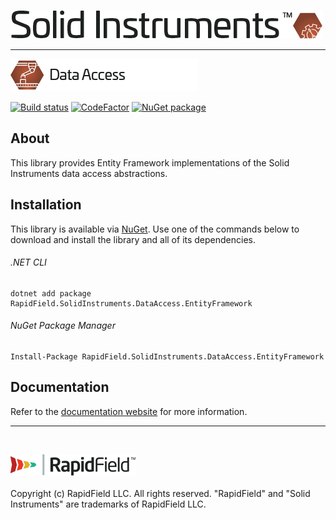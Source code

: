 <!--
Copyright (c) RapidField LLC. Licensed under the MIT License. See LICENSE.txt in the project root for license information.
-->

![Solid Instruments logo](../../SolidInstruments.Logo.Color.Transparent.500w.png)
- - -

![Data Access icon](../RapidField.SolidInstruments.DataAccess/Label.DataAccess.300w.png)

[![Build status](https://img.shields.io/appveyor/ci/adamjstone/solid-instruments.svg?style=popout&label=build)](https://ci.appveyor.com/project/adamjstone/solid-instruments/branch/master)
[![CodeFactor](https://img.shields.io/codefactor/grade/github/rapidfield/solid-instruments/master.svg?style=popout&label=quality)](https://www.codefactor.io/repository/github/rapidfield/solid-instruments)
[![NuGet package](https://img.shields.io/nuget/vpre/Rapidfield.SolidInstruments.DataAccess.EntityFramework.svg?color=blue&label=version)](https://www.nuget.org/packages/RapidField.SolidInstruments.DataAccess.EntityFramework)

## About

This library provides Entity Framework implementations of the Solid Instruments data access abstractions.

## Installation

This library is available via [NuGet](https://docs.microsoft.com/en-us/nuget/quickstart/install-and-use-a-package-in-visual-studio). Use one of the commands below to download and install the library and all of its dependencies.

###### .NET CLI

```shell
dotnet add package RapidField.SolidInstruments.DataAccess.EntityFramework
```

###### NuGet Package Manager

```shell
Install-Package RapidField.SolidInstruments.DataAccess.EntityFramework
```
## Documentation

Refer to the [documentation website](https://www.solidinstruments.com/api/RapidField.SolidInstruments.DataAccess.EntityFramework.html) for more information.

- - -
<br />

![RapidField logo](../../RapidField.Logo.Color.Black.Transparent.200w.png)
<br /><br />
Copyright (c) RapidField LLC. All rights reserved. "RapidField" and "Solid Instruments" are trademarks of RapidField LLC.
